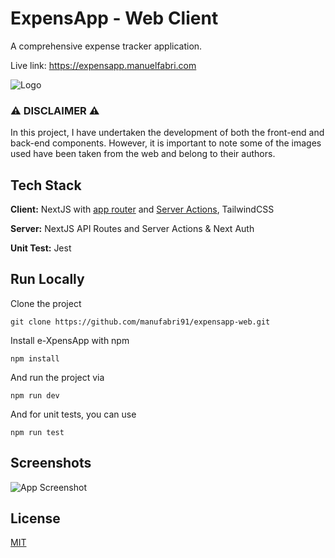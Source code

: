 # ExpensApp - Web Client

A comprehensive expense tracker application.

Live link: https://expensapp.manuelfabri.com

![Logo](https://i.imgur.com/GkV5kWH.png)

### ⚠️ DISCLAIMER ⚠️

In this project, I have undertaken the development of both the front-end and back-end components. However, it is important to note some of the images used have been taken from the web and belong to their authors.

## Tech Stack

**Client:** NextJS with [app router](https://nextjs.org/docs/app) and [Server Actions](https://nextjs.org/docs/app/api-reference/functions/server-actions), TailwindCSS

**Server:** NextJS API Routes and Server Actions & Next Auth

**Unit Test:** Jest

## Run Locally

Clone the project

`git clone https://github.com/manufabri91/expensapp-web.git`

Install e-XpensApp with npm

`npm install`

And run the project via

`npm run dev`

And for unit tests, you can use

`npm run test`

## Screenshots

![App Screenshot](https://imgur.com/a/vuWNfXT)

## License

[MIT](https://choosealicense.com/licenses/mit/)
